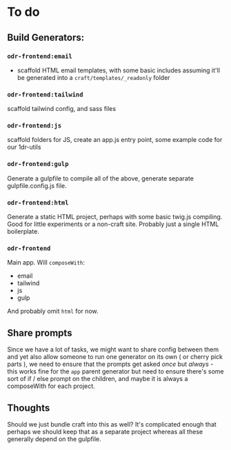 # To do


## Build Generators:

### `odr-frontend:email`
- scaffold HTML email templates, with some basic includes assuming it'll be generated into a `craft/templates/_readonly` folder

### `odr-frontend:tailwind`
 scaffold tailwind config, and sass files

### `odr-frontend:js`
 scaffold folders for JS, create an app.js entry point, some example code for our 1dr-utils

### `odr-frontend:gulp`
Generate a gulpfile to compile all of the above, generate separate gulpfile.config.js file.

### `odr-frontend:html` 
Generate a static HTML project, perhaps with some basic twig.js compiling. Good for little experiments or a non-craft site. Probably just a single HTML boilerplate. 

### `odr-frontend`
Main app. Will `composeWith`:

- email
- tailwind
- js
- gulp

And probably omit `html` for now.

## Share prompts
Since we have a lot of tasks, we might want to share config between them and yet also allow someone to run one generator on its own ( or cherry pick parts ), we need to ensure that the prompts get asked _once_ but _always_ - this works fine for the `app` parent generator but need to ensure there's some sort of if / else prompt on the children, and maybe it is always a composeWith for each project. 


## Thoughts
Should we just bundle craft into this as well? It's complicated enough that perhaps we should keep that as a separate project whereas all these generally depend on the gulpfile. 